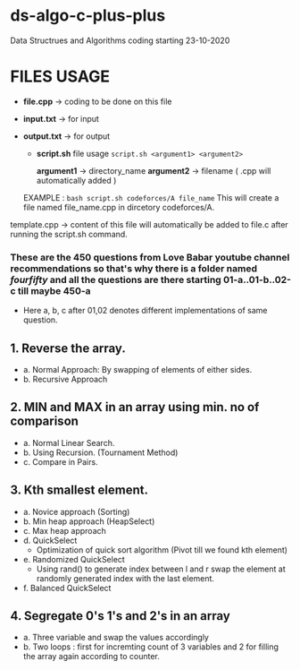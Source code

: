 # ds-algo-c-plus-plus
Data Structrues and Algorithms coding starting 23-10-2020

# FILES USAGE

* **file.cpp** -> coding to be done on this file

* **input.txt** -> for input

* **output.txt** -> for output

    * **script.sh** file usage
        `script.sh <argument1> <argument2>`

        **argument1** -> directory_name
        **argument2** -> filename  ( .cpp will automatically added )

    EXAMPLE : `bash script.sh codeforces/A file_name`
        This will create a file named file_name.cpp in dircetory codeforces/A.

template.cpp -> content of this file will automatically be added to file.c after running the script.sh command.

### These are the 450 questions from Love Babar youtube channel recommendations so that's why there is a folder named *fourfifty* and all the questions are there starting **01-a**..**01-b**..**02-c** till maybe **450-a**
    
* Here a, b, c after 01,02 denotes different implementations of same question.

## 1. Reverse the array.

* a. Normal Approach:
        By swapping of elements of either sides.
* b. Recursive Approach

## 2. MIN and MAX in an array using min. no of comparison

* a. Normal Linear Search.
* b. Using Recursion. (Tournament Method)
* c. Compare in Pairs.

## 3. Kth smallest element.

* a. Novice approach (Sorting)
* b. Min heap approach (HeapSelect)
* c. Max heap approach
* d. QuickSelect
    * Optimization of quick sort algorithm (Pivot till we found kth element)
* e. Randomized QuickSelect
    * Using rand() to generate index between l and r swap the element at randomly generated index with the last element.
* f. Balanced QuickSelect

## 4. Segregate 0's 1's and 2's in an array

* a. Three variable and swap the values accordingly
* b. Two loops : first for incremting count of 3 variables and 2 for filling the array again according to counter.